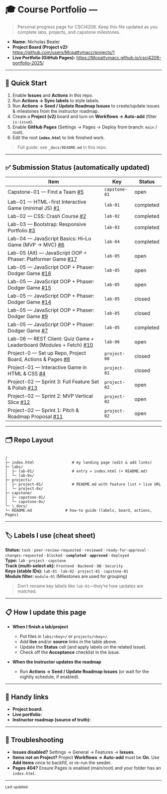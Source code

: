 # 🎓 Course Portfolio — <Your Name>

> Personal progress page for CSCI4208. Keep this file updated as you complete labs, projects, and capstone milestones.

- **Name:** Nicholas Bealer
- **Project Board (Project v2):** <https://github.com/users/Mcpattymacc/projects/1>
- **Live Portfolio (GitHub Pages):** <https://Mcpattymacc.github.io/csci4208-portfolio-2025/>

---

## 🚀 Quick Start

1. Enable **Issues** and **Actions** in this repo.
2. Run **Actions → Sync labels** to style labels.
3. Run **Actions → Seed / Update Roadmap Issues** to create/update issues & milestones from the instructor roadmap.
4. Create a **Project (v2)** board and turn on **Workflows → Auto-add** (filter `is:issue`).
5. Enable **GitHub Pages** (Settings → Pages → Deploy from branch: `main` / root).
6. Edit the root **`index.html`** to link finished work.

> Full guide: see **`_docs/README.md`** in this repo.

---

## ✅ Submission Status (automatically updated)

<!-- STATUS:START -->
| Item | Key | Status |
|---|---|---|
| Capstone-01 — Find a Team [#5](https://github.com/Mcpattymacc/csci4208-portfolio-2025/issues/5) | `capstone-01` | open |
| Lab-01 — HTML-first Interactive Game (minimal JS) [#1](https://github.com/Mcpattymacc/csci4208-portfolio-2025/issues/1) | `lab-01` | completed |
| Lab-02 — CSS: Crash Course [#2](https://github.com/Mcpattymacc/csci4208-portfolio-2025/issues/2) | `lab-02` | completed |
| Lab-03 — Bootstrap: Responsive Portfolio [#3](https://github.com/Mcpattymacc/csci4208-portfolio-2025/issues/3) | `lab-03` | completed |
| Lab-04 — JavaScript Basics: Hi–Lo Game (MVP → MVC) [#6](https://github.com/Mcpattymacc/csci4208-portfolio-2025/issues/6) | `lab-04` | completed |
| Lab-05 (Alt) — JavaScript OOP + Phaser: Platformer Game [#17](https://github.com/Mcpattymacc/csci4208-portfolio-2025/issues/17) | `lab-05` | open |
| Lab-05 — JavaScript OOP + Phaser: Dodger Game [#16](https://github.com/Mcpattymacc/csci4208-portfolio-2025/issues/16) | `lab-05` | open |
| Lab-05 — JavaScript OOP + Phaser: Dodger Game [#15](https://github.com/Mcpattymacc/csci4208-portfolio-2025/issues/15) | `lab-05` | open |
| Lab-05 — JavaScript OOP + Phaser: Dodger Game [#14](https://github.com/Mcpattymacc/csci4208-portfolio-2025/issues/14) | `lab-05` | closed |
| Lab-05 — JavaScript OOP + Phaser: Dodger Game [#9](https://github.com/Mcpattymacc/csci4208-portfolio-2025/issues/9) | `lab-05` | closed |
| Lab-05 — JavaScript OOP + Phaser: Dodger Game [#7](https://github.com/Mcpattymacc/csci4208-portfolio-2025/issues/7) | `lab-05` | completed |
| Lab-06 — REST Client: Quiz Game + Leaderboard (Modules + Fetch) [#10](https://github.com/Mcpattymacc/csci4208-portfolio-2025/issues/10) | `lab-06` | open |
| Project-0 — Set up Repo, Project Board, Actions & Pages [#8](https://github.com/Mcpattymacc/csci4208-portfolio-2025/issues/8) | `project-00` | closed |
| Project-01 — Interactive Game in HTML & CSS [#4](https://github.com/Mcpattymacc/csci4208-portfolio-2025/issues/4) | `project-01` | closed |
| Project-02 — Sprint 3: Full Feature Set & Polish [#13](https://github.com/Mcpattymacc/csci4208-portfolio-2025/issues/13) | `project-02` | open |
| Project-02 — Sprint 2: MVP Vertical Slice [#12](https://github.com/Mcpattymacc/csci4208-portfolio-2025/issues/12) | `project-02` | open |
| Project-02 — Sprint 1: Pitch & Roadmap Proposal [#11](https://github.com/Mcpattymacc/csci4208-portfolio-2025/issues/11) | `project-02` | open |
<!-- STATUS:END -->


---

## 🗂️ Repo Layout

```

/
├─ index.html                 # my landing page (edit & add links)
├─ labs/
│  ├─ lab-01/                 # entry = index.html (+ README.md)
│  └─ lab-0x/
├─ projects/
│  ├─ project-01/             # README.md with feature list + live URL
│  └─ project-0x/
├─ capstone/
│  ├─ capstone-01/
│  └─ capstone-0x/
└─ \_docs/
└─ README.md               # how-to guide (labels, board, actions, Pages)

```

---

## 🏷️ Labels I use (cheat sheet)

**Status:** `task` · `peer-review-requested` · `reviewed` · `ready-for-approval` · `changes-requested` · `blocked` · **`completed`** · **`approved`** · `deployed`  
**Type:** `lab` · `project` · `capstone`  
**Track (multi-select ok):** `Frontend` · `Backend` · `DB` · `Security`  
**Keys (stable IDs):** `lab-01` · `lab-02` · `project-01` · `capstone-01`  
**Module filter:** `module-01` (Milestones are used for grouping)

> Don’t rename key labels like `lab-01`—they’re how updates are matched.

---

## 📋 How I update this page

- **When I finish a lab/project**
  - Put files in `labs/<key>/` or `projects/<key>/`.
  - Add **live** and/or **source** links in the table above.
  - Update the **Status** cell (and apply labels on the related issue).
  - Check off the **Acceptance** checklist in the issue.

- **When the instructor updates the roadmap**
  - Run **Actions → Seed / Update Roadmap Issues** (or wait for the nightly schedule, if enabled).

---

## 🧰 Handy links

- **Project board:** <paste URL>  
- **Live portfolio:** <paste URL>  
- **Instructor roadmap (source of truth):** <link to instructor repo or roadmap.json>

---

## 🔧 Troubleshooting

- **Issues disabled?** Settings → General → Features → **Issues**.  
- **Items not on Project?** Project **Workflows → Auto-add** must be **On**. Use **Add items** once to backfill, or re-run the seeder.  
- **Pages 404?** Ensure Pages is enabled (main/root) and your folder has an `index.html`.

---

<sub>Last updated: <!-- yyyy-mm-dd --> </sub>

